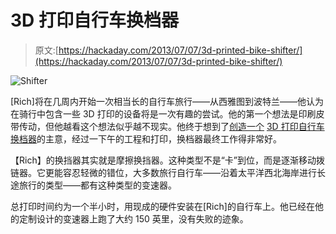 # 3D 打印自行车换档器

> 原文:[https://hackaday.com/2013/07/07/3d-printed-bike-shifter/](https://hackaday.com/2013/07/07/3d-printed-bike-shifter/)

![Shifter](../Images/7b0535c2dd3da5a02b363866e2200e02.png)

[Rich]将在几周内开始一次相当长的自行车旅行——从西雅图到波特兰——他认为在骑行中包含一些 3D 打印的设备将是一次有趣的尝试。他的第一个想法是印刷皮带传动，但他越看这个想法似乎越不现实。他终于想到了[创造一个](http://nothinglabs.blogspot.com/2013/07/3d-printed-bike-shifter.html) [3D 打印自行车换档器](http://nothinglabs.blogspot.com/2013/07/3d-printed-bike-shifter.html)的主意，经过一下午的工程和打印，换档器最终工作得非常好。

【Rich】的换挡器其实就是摩擦换挡器。这种类型不是“卡”到位，而是逐渐移动拨链器。它更能容忍轻微的错位，大多数旅行自行车——沿着太平洋西北海岸进行长途旅行的类型——都有这种类型的变速器。

总打印时间约为一个半小时，用现成的硬件安装在[Rich]的自行车上。他已经在他的定制设计的变速器上跑了大约 150 英里，没有失败的迹象。